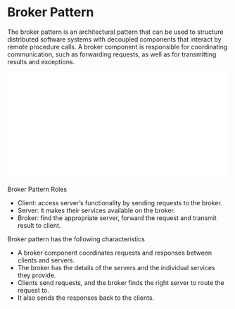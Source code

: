# Broker Pattern

The broker pattern is an architectural pattern that can be used to structure distributed software systems
with decoupled components that interact by remote procedure calls.
A broker component is responsible for coordinating communication, such as forwarding requests,
as well as for transmitting results and exceptions.

![alt image](../../images/architectural-pattern/broker-pattern.svg)

Broker Pattern Roles
* Client: access server’s functionality by sending requests to the broker.
* Server: it makes their services available on the broker.
* Broker: find the appropriate server, forward the request and transmit result to client.

Broker pattern has the following characteristics
* A broker component coordinates requests and responses between clients and servers.
* The broker has the details of the servers and the individual services they provide.
* Clients send requests, and the broker finds the right server to route the request to.
* It also sends the responses back to the clients.
